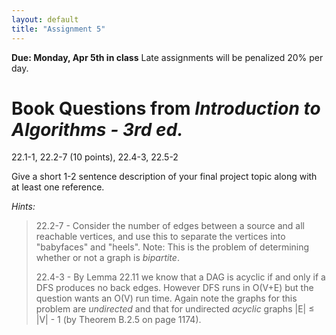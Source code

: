 ```yaml
---
layout: default
title: "Assignment 5"
---
```


**Due: Monday, Apr 5th in class** Late assignments will be penalized 20% per day.

Book Questions from *Introduction to Algorithms - 3rd ed.*
==========================================================

22.1-1, 22.2-7 (10 points), 22.4-3, 22.5-2

Give a short 1-2 sentence description of your final project topic along with at least one reference.

*Hints:*

> 22.2-7 - Consider the number of edges between a source and all reachable vertices, and use this to separate the vertices into "babyfaces" and "heels". Note: This is the problem of determining whether or not a graph is *bipartite*.
>
> 22.4-3 - By Lemma 22.11 we know that a DAG is acyclic if and only if a DFS produces no back edges. However DFS runs in O(V+E) but the question wants an O(V) run time. Again note the graphs for this problem are *undirected* and that for undirected *acyclic* graphs \|E\| ≤ \|V\| - 1 (by Theorem B.2.5 on page 1174).

